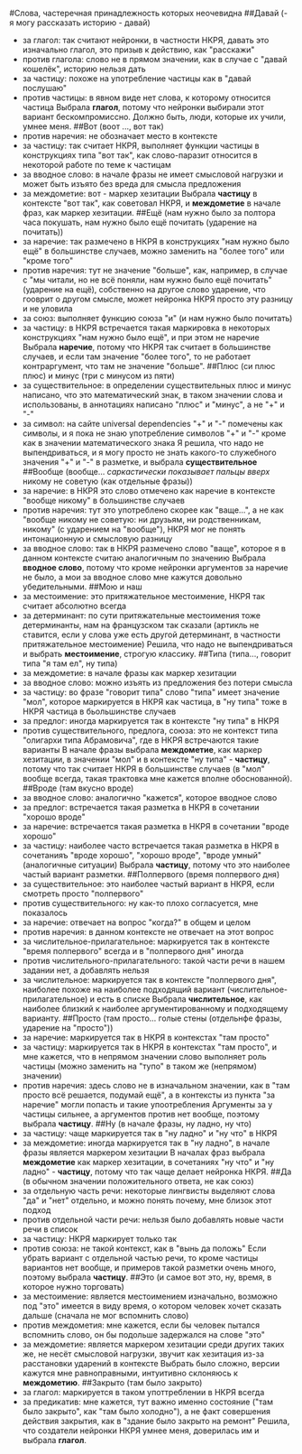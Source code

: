 #Слова, частеречная принадлежность которых неочевидна
##Давай (- я могу рассказать историю - давай)
- за глагол: так считают нейронки, в частности НКРЯ, давать это изначально глагол, это призыв к действию, как "расскажи"
- против глагола: слово не в прямом значении, как в случае с "давай кошелёк", историю нельзя дать
- за частицу: похоже на употребление частицы как в "давай послушаю"
- против частицы: в явном виде нет слова, к которому относится частица
Выбрала **глагол**, потому что нейронки выбирали этот вариант бескомпромиссно. Должно быть, люди, которые их учили, умнее меня.
##Вот (воот ..., вот так)
- против наречия: не обозначает место в контексте
- за частицу: так считает НКРЯ, выполняет функции частицы в конструкциях типа "вот так", как слово-паразит относится в некоторой работе по теме к частицам
- за вводное слово: в начале фразы не имеет смысловой нагрузки и может быть изъято без вреда для смысла предложения
- за междометие: вот - маркер хезитации
Выбрала **частицу** в контексте "вот так", как советовал НКРЯ, и **междометие** в начале фраз, как маркер хезитации.
##Ещё (нам нужно было за полтора часа покушать, нам нужно было ещё почитать (ударение на почитать))
- за наречие: так размечено в НКРЯ в конструкциях "нам нужно было ещё" в большинстве случаев, можно заменить на "более того" или "кроме того"
- против наречия: тут не значение "больше", как, например, в случае с "мы читали, но не всё поняли, нам нужно было ещё почитать" (ударение на ещё), собственно на другое слово ударение, что гооврит о другом смысле, может нейронка НКРЯ просто эту разницу и не уловила
- за союз: выполняет функцию союза "и" (и нам нужно было почитать)
- за частицу: в НКРЯ встречается такая маркировка в некоторых конструкциях "нам нужно было ещё", и при этом не наречие
Выбрала **наречие**, потому что НКРЯ так считает в большинстве случаев, и если там значение "более того", то не работает контраргумент, что там не значение "больше".
##Плюс (си плюс плюс) и минус (три с минусом из пяти)
- за существительное: в определении существительных плюс и минус написано, что это математический знак, в таком значении слова и использованы, в аннотациях написано "плюс" и "минус", а не "+" и "-"
- за символ: на сайте universal dependencies "+" и "-" помечены как символы, и я пока не знаю употребление символов "+" и "-" кроме как в значении математического знака
Я решила, что надо не выпендриваться, и я могу просто не знать какого-то служебного значения "+" и "-" в разметке, и выбрала **существительное**
##Вообще (вообще... *саркастически показывает пальцы вверх* никому не советую (как отдельные фразы))
- за наречие: в НКРЯ это слово отмечено как наречие в контексте "вообще никому" в большинстве случаев
- против наречия: тут это употреблено скорее как "ваще...", а не как "вообще никому не советую: ни друзьям, ни родственникам, никому" (с ударением на "вообще"), НКРЯ мог не понять интонационную и смысловую разницу
- за вводное слово: так в НКРЯ размечено слово "ваще", которое я в данном контексте считаю аналогичным по значению
Выбрала **вводное слово**, потому что кроме нейронки аргументов за наречие не было, а мои за вводное слово мне кажутся довольно убедительными.
##Мою и наш
- за местоимение: это притяжательное местоимение, НКРЯ так считает абсолютно всегда
- за детерминант: по сути притяжательные местоимения тоже детерминанты, нам на французском так сказали (артикль не ставится, если у слова уже есть другой детерминант, в частности притяжательное местоимение)
Решила, что надо не выпендриваться и выбрать **местоимение**, строгую классику.
##Типа (типа..., говорит типа "я там ел", ну типа)
- за междометие: в начале фразы как маркер хезитации
- за вводное слово: можно изъять из предложения без потери смысла
- за частицу: во фразе "говорит типа" слово "типа" имеет значение "мол", которое маркируется в НКРЯ как частица, в "ну типа" тоже в НКРЯ частица в бьольшинстве случаев
- за предлог: иногда маркируется так в контексте "ну типа" в НКРЯ
- против существительного, предлога, союза: это не контекст типа "олигархи типа Абрамовича", где в НКРЯ встречаются такие варианты
В начале фразы выбрала **междометие**, как маркер хезитации, в значении "мол" и в контексте "ну типа" - **частицу**, потому что так считает НКРЯ в большинстве случаев (в "мол" вообще всегда, такая трактовка мне кажется вполне обоснованной).
##Вроде (там вкусно вроде)
- за вводное слово: аналогично "кажется", которое вводное слово
- за предлог: встречается такая разметка в НКРЯ в сочетании "хорошо вроде"
- за наречие: встречается такая разметка в НКРЯ в сочетании "вроде хорошо"
- за частицу: наиболее часто встречается такая разметка в НКРЯ в сочетанияъ "вроде хорошо", "хорошо вроде", "вроде умный" (аналогичные ситуации)
Выбрала **частицу**, потому что это наиболее частый вариант разметки.
##Полпервого (время полпервого дня)
- за существительное: это наиболее частый вариант в НКРЯ, если смотреть просто "полпервого"
- против существительного: ну как-то плохо согласуется, мне показалось
- за наречие: отвечает на вопрос "когда?" в общем и целом
- против наречия: в данном контексте не отвечает на этот вопрос
- за числительное-прилагательное: маркируется так в контексте "время полпервого" всегда и в "полпервого дня" иногда
- против числительного-прилагательного: такой части речи в нашем задании нет, а добавлять нельзя
- за числительное: маркируется так в контексте "полпервого дня", наиболее похоже на наиболее подходящий вариант (числительное-прилагательное) и есть в списке
Выбрала **числительное**, как наиболее близкий к наиболее аргументированному и подходящему варианту.
##Просто (там просто... голые стены (отдельнфе фразы, ударение на "просто"))
- за наречие: маркируется так в НКРЯ в контекстах "там просто"
- за частицу: маркируется так в НКРЯ в контекстах "там просто", и мне кажется, что в непрямом значении слово выполняет роль частицы (можно заменить на "тупо" в таком же (непрямом) значении)
- против наречия: здесь слово не в изначальном значении, как в "там просто всё решается, подумай ещё", а в контексты из пункта "за наречие" могли попасть и такие упоотребления
Аргументы за у частицы сильнее, а аргументов против нет вообще, поэтому выбрала **частицу**.
##Ну (в начале фразы, ну ладно, ну что)
- за частицу: чаще маркируется так в "ну ладно" и "ну что" в НКРЯ
- за междометие: иногда маркируется так в "ну ладно", в начале фразы является маркером хезитации
В началах фраз выбрала **междометие** как маркер хезитации, в сочетаниях "ну что" и "ну ладно" - **частицу**, потому что так чаще делает нейронка НКРЯ.
##Да (в обычном значении положительного ответа, не как союз)
- за отдельную часть речи: некоторые лингвисты выделяют слова "да" и "нет" отдельно, и можно понять почему, мне близок этот подход
- против отдельной части речи: нельзя было добавлять новые части речи в список
- за частицу: НКРЯ маркирует только так
- против союза: не такой контекст, как в "вынь да положь"
Если убрать вариант с отдельной частью речи, то кроме частицы вариантов нет вообще, и примеров такой разметки очень много, поэтому выбрала **частицу**.
##Это (и самое вот это, ну, время, в которое нужно торговать)
- за местоимение: является местоимением изначально, возможно под "это" имеется в виду время, о котором человек хочет сказать дальше (сначала не мог вспомнить слово)
- против междометия: мне кажется, если бы человек пытался вспомнить слово, он бы подольше задержался на слове "это"
- за междометие: является маркером хезитации среди других таких же, не несёт смысловой нагрузки, звучит как хезитация из-за расстановки ударений в контексте
Выбрать было сложно, версии кажутся мне равноправными, интуитивно склоняюсь к **междометию**.
##Закрыто (там было закрыто)
- за глагол: маркируется в таком употтреблении в НКРЯ всегда
- за предикатив: мне кажется, тут важно именно состояние ("там было закрыто", как "там было холодно"), а не факт совершения действия закрытия, как в "здание было закрыто на ремонт"
Решила, что создатели нейронки НКРЯ умнее меня, доверилась им и выбрала **глагол**.
